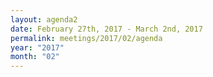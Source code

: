 ```yaml
---
layout: agenda2
date: February 27th, 2017 - March 2nd, 2017
permalink: meetings/2017/02/agenda
year: "2017"
month: "02"
---
```

